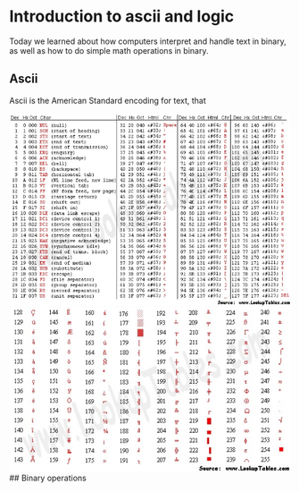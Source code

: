 # Introduction to ascii and logic

Today we learned about how computers interpret and handle text in binary, as well as how to do simple math operations in binary.


## Ascii
Ascii is the American Standard encoding for text, that 


<img src="journal_images/ascii0-127.jpeg">
<img src="journal_images/ascii128-239.jpeg">
## Binary operations

